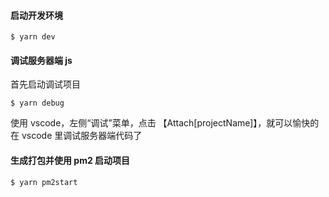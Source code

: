 <!--
 * @Author: Jurieo
 * @Date: 2019-09-10 10:23:11
 * @LastEditTime: 2019-09-10 10:25:05
 * @Description: readme
 -->

#### 启动开发环境

```
$ yarn dev
```

#### 调试服务器端 js

首先启动调试项目

```
$ yarn debug
```

使用 vscode，左侧“调试”菜单，点击 【Attach[projectName]】，就可以愉快的在 vscode 里调试服务器端代码了

#### 生成打包并使用 pm2 启动项目

```
$ yarn pm2start
```
